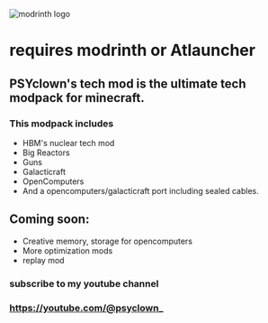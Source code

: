 ![modrinth logo](https://avatars.githubusercontent.com/u/67560307?s=200&v=4)
# requires modrinth or Atlauncher
## PSYclown's tech mod is the ultimate tech modpack for minecraft.
### This modpack includes
- HBM's nuclear tech mod
- Big Reactors
- Guns
- Galacticraft
- OpenComputers
- And a opencomputers/galacticraft port including sealed cables.

## Coming soon:

- Creative memory, storage for opencomputers
- More optimization mods
- replay mod

### subscribe to my youtube channel
### https://youtube.com/@psyclown_

